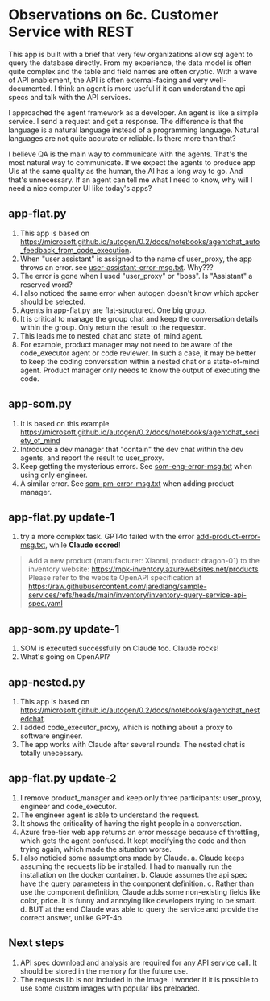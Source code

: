 # Observations on 6c. Customer Service with REST

This app is built with a brief that very few organizations allow sql agent to query the database directly. From my experience, the data model is often quite complex and the table and field names are often cryptic. With a wave of API enablement, the API is often external-facing and very well-documented. I think an agent is more useful if it can understand the api specs and talk with the API services.

I approached the agent framework as a developer. An agent is like a simple service. I send a request and get a response. The difference is that the language is a natural language instead of a programming language. Natural languages are not quite accurate or reliable. Is there more than that?

I believe QA is the main way to communicate with the agents. That's the most natural way to communicate. If we expect the agents to produce app UIs at the same quality as the human, the AI has a long way to go. And that's unnecessary. If an agent can tell me what I need to know, why will I need a nice computer UI like today's apps?

## app-flat.py

1. This app is based on <https://microsoft.github.io/autogen/0.2/docs/notebooks/agentchat_auto_feedback_from_code_execution>.
2. When "user assistant" is assigned to the name of user_proxy, the app throws an error. see [user-assistant-error-msg.txt](./user-assistant-error-msg.txt). Why???
3. The error is gone when I used "user_proxy" or "boss". Is "Assistant" a reserved word?
4. I also noticed the same error when autogen doesn't know which spoker should be selected.
5. Agents in app-flat.py are flat-structured. One big group.
6. It is critical to manage the group chat and keep the conversation details within the group. Only return the result to the requestor.
7. This leads me to nested_chat and state_of_mind agent.
8. For example, product manager may not need to be aware of the code_executor agent or code reviewer. In such a case, it may be better to keep the coding conversation within a nested chat or a state-of-mind agent. Product manager only needs to know the output of executing the code.

## app-som.py

1. It is based on this example <https://microsoft.github.io/autogen/0.2/docs/notebooks/agentchat_society_of_mind>
2. Introduce a dev manager that "contain" the dev chat within the dev agents, and report the result to user_proxy.
3. Keep getting the mysterious errors. See [som-eng-error-msg.txt](./som-eng-error-msg.txt) when using only engineer.
4. A similar error. See [som-pm-error-msg.txt](./som-pm-error-msg.txt) when adding product manager.

## app-flat.py update-1

1. try a more complex task. GPT4o failed with the error [add-product-error-msg.txt](./add-product-error-msg.txt), while **Claude scored**!

> Add a new product (manufacturer: Xiaomi, product: dragon-01) to the inventory website: https://mpk-inventory.azurewebsites.net/products
> Please refer to the website OpenAPI specification at https://raw.githubusercontent.com/jaredlang/sample-services/refs/heads/main/inventory/inventory-query-service-api-spec.yaml

## app-som.py update-1

1. SOM is executed successfully on Claude too. Claude rocks!
2. What's going on OpenAPI?

## app-nested.py

1. This app is based on <https://microsoft.github.io/autogen/0.2/docs/notebooks/agentchat_nestedchat>.
2. I added code_executor_proxy, which is nothing about a proxy to software engineer.
3. The app works with Claude after several rounds. The nested chat is totally unecessary.

## app-flat.py update-2

1. I remove product_manager and keep only three participants: user_proxy, engineer and code_executor.
2. The engineer agent is able to understand the request.
3. It shows the criticality of having the right people in a conversation.
4. Azure free-tier web app returns an error message because of throttling, which gets the agent confused. It kept modifying the code and then trying again, which made the situation worse.
5. I also noticied some assumptions made by Claude.
  a. Claude keeps assuming the requests lib be installed. I had to manually run the installation on the docker container.
  b. Claude assumes the api spec have the query parameters in the component definition.
  c. Rather than use the component definition, Claude adds some non-existing fields like color, price. It is funny and annoying like developers trying to be smart.
  d. BUT at the end Claude was able to query the service and provide the correct answer, unlike GPT-4o.

## Next steps

1. API spec download and analysis are required for any API service call. It should be stored in the memory for the future use.
2. The requests lib is not included in the image. I wonder if it is possible to use some custom images with popular libs preloaded.
